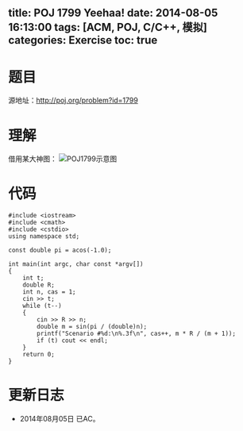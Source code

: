 ﻿title: POJ 1799 Yeehaa!
date: 2014-08-05 16:13:00
tags: [ACM, POJ, C/C++, 模拟]
categories: Exercise
toc: true
---
# 题目
源地址：http://poj.org/problem?id=1799

# 理解
借用某大神图：
![POJ1799示意图](http://xuanwo.qiniudn.com/exercise/POJ1799.png)

<!-- more -->

# 代码
```
#include <iostream>
#include <cmath>
#include <cstdio>
using namespace std;

const double pi = acos(-1.0);

int main(int argc, char const *argv[])
{
    int t;
    double R;
    int n, cas = 1;
    cin >> t;
    while (t--)
    {
        cin >> R >> n;
        double m = sin(pi / (double)n);
        printf("Scenario #%d:\n%.3f\n", cas++, m * R / (m + 1));
        if (t) cout << endl;
    }
    return 0;
}
```
	
# 更新日志
- 2014年08月05日 已AC。